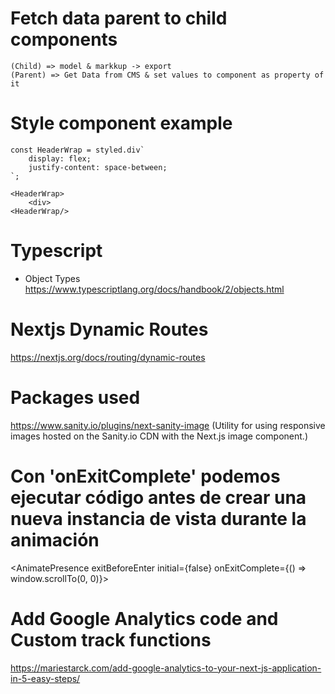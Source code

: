 # Fetch data parent to child components
    
    (Child) => model & markkup -> export
    (Parent) => Get Data from CMS & set values to component as property of it

# Style component example

    const HeaderWrap = styled.div`
        display: flex;
        justify-content: space-between;
    `;

    <HeaderWrap>
        <div>
    <HeaderWrap/>


# Typescript
- Object Types
https://www.typescriptlang.org/docs/handbook/2/objects.html

# Nextjs Dynamic Routes
https://nextjs.org/docs/routing/dynamic-routes

# Packages used
https://www.sanity.io/plugins/next-sanity-image     (Utility for using responsive images hosted on the Sanity.io CDN with the Next.js image component.)

# Con 'onExitComplete' podemos ejecutar código antes de crear una nueva instancia de vista durante la animación
<AnimatePresence exitBeforeEnter initial={false} onExitComplete={() => window.scrollTo(0, 0)}>


# Add Google Analytics code and Custom track functions
https://mariestarck.com/add-google-analytics-to-your-next-js-application-in-5-easy-steps/
